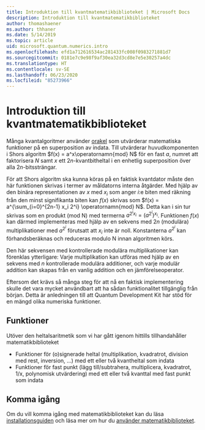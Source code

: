 ```yaml
---
title: Introduktion till kvantmatematikbiblioteket | Microsoft Docs
description: Introduktion till kvantmatematikbiblioteket
author: thomashaener
ms.author: thhaner
ms.date: 5/14/2019
ms.topic: article
uid: microsoft.quantum.numerics.intro
ms.openlocfilehash: efd1a712616534ac281433fc008f0983271881d7
ms.sourcegitcommit: 0181e7c9e98f9af30ea32d3cd8e7e5e30257a4dc
ms.translationtype: HT
ms.contentlocale: sv-SE
ms.lasthandoff: 06/23/2020
ms.locfileid: "85273966"
---
```

# <a name="introduction-to-the-quantum-numerics-library"></a>Introduktion till kvantmatematikbiblioteket

Många kvantalgoritmer använder [orakel](xref:microsoft.quantum.concepts.oracles) som utvärderar matematiska funktioner på en superposition av indata.
Till utvärderar huvudkomponenten i Shors algoritm $f(x) = a^x\operatornamn{mod} N$ för en fast $a$, numret att faktorisera $N$ samt $x$ ett $2n$-kvantbitheltal i en enhetlig superposition över alla $2n$-bitssträngar.

För att Shors algoritm ska kunna köras på en faktisk kvantdator måste den här funktionen skrivas i termer av måldatorns interna åtgärder.
Med hjälp av den binära representationen av $x$ med $x_i$ som anger $i$:e biten med räkning från den minst signifikanta biten kan $f(x)$ skrivas som $f(x) = a^{\sum_{i=0}^{2n-1} x_i 2^i} \operatornamn{mod} N$.
Detta kan i sin tur skrivas som en produkt (mod N) med termerna $a^{2^i x_i}=(a^{2^i})^{x_i}$. Funktionen $f(x)$ kan därmed implementeras med hjälp av en sekvens med $2n$ (modulära) multiplikationer med $a^{2^i}$ förutsatt att $x_i$ inte är noll. Konstanterna $a^{2^i}$ kan förhandsberäknas och reduceras modulo N innan algoritmen körs.

Den här sekvensen med kontrollerade modulära multiplikationer kan förenklas ytterligare: Varje multiplikation kan utföras med hjälp av en sekvens med $n$ kontrollerade modulära additioner, och varje modulär addition kan skapas från en vanlig addition och en jämförelseoperator.


Eftersom det krävs så många steg för att nå en faktisk implementering skulle det vara mycket användbart att ha sådan funktionalitet tillgänglig från början.
Detta är anledningen till att Quantum Development Kit har stöd för en mängd olika numeriska funktioner.


## <a name="functionality"></a>Funktioner

Utöver den heltalsaritmetik som vi har gått igenom hittills tillhandahåller matematikbiblioteket

 - Funktioner för (o)signerade heltal (multiplikation, kvadratrot, division med rest, inversion, ...) med ett eller två kvantheltal som indata
 - Funktioner för fast punkt (lägg till/subtrahera, multiplicera, kvadratrot, 1/x, polynomisk utvärdering) med ett eller två kvanttal med fast punkt som indata

## <a name="getting-started"></a>Komma igång

Om du vill komma igång med matematikbiblioteket kan du läsa [installationsguiden](xref:microsoft.quantum.numerics.installation) och läsa mer om hur du [använder matematikbiblioteket](xref:microsoft.quantum.numerics.usage).

